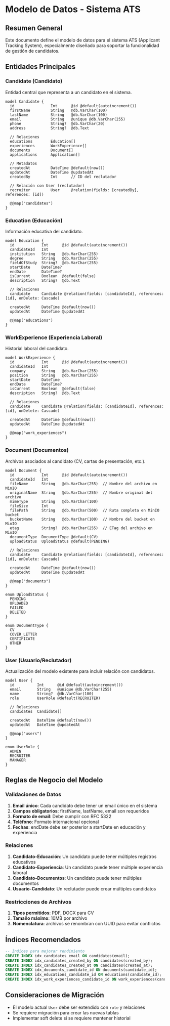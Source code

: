 # Modelo de Datos - Sistema ATS

## Resumen General
Este documento define el modelo de datos para el sistema ATS (Applicant Tracking System), especialmente diseñado para soportar la funcionalidad de gestión de candidatos.

## Entidades Principales

### Candidate (Candidato)
Entidad central que representa a un candidato en el sistema.

```prisma
model Candidate {
  id                Int      @id @default(autoincrement())
  firstName         String   @db.VarChar(100)
  lastName          String   @db.VarChar(100)
  email             String   @unique @db.VarChar(255)
  phone             String?  @db.VarChar(20)
  address           String?  @db.Text
  
  // Relaciones
  educations        Education[]
  experiences       WorkExperience[]
  documents         Document[]
  applications      Application[]
  
  // Metadatos
  createdAt         DateTime @default(now())
  updatedAt         DateTime @updatedAt
  createdBy         Int      // ID del reclutador
  
  // Relación con User (reclutador)
  recruiter         User     @relation(fields: [createdBy], references: [id])
  
  @@map("candidates")
}
```

### Education (Educación)
Información educativa del candidato.

```prisma
model Education {
  id            Int      @id @default(autoincrement())
  candidateId   Int
  institution   String   @db.VarChar(255)
  degree        String   @db.VarChar(255)
  fieldOfStudy  String?  @db.VarChar(255)
  startDate     DateTime?
  endDate       DateTime?
  isCurrent     Boolean  @default(false)
  description   String?  @db.Text
  
  // Relaciones
  candidate     Candidate @relation(fields: [candidateId], references: [id], onDelete: Cascade)
  
  createdAt     DateTime @default(now())
  updatedAt     DateTime @updatedAt
  
  @@map("educations")
}
```

### WorkExperience (Experiencia Laboral)
Historial laboral del candidato.

```prisma
model WorkExperience {
  id            Int      @id @default(autoincrement())
  candidateId   Int
  company       String   @db.VarChar(255)
  position      String   @db.VarChar(255)
  startDate     DateTime
  endDate       DateTime?
  isCurrent     Boolean  @default(false)
  description   String?  @db.Text
  
  // Relaciones
  candidate     Candidate @relation(fields: [candidateId], references: [id], onDelete: Cascade)
  
  createdAt     DateTime @default(now())
  updatedAt     DateTime @updatedAt
  
  @@map("work_experiences")
}
```

### Document (Documentos)
Archivos asociados al candidato (CV, cartas de presentación, etc.).

```prisma
model Document {
  id            Int      @id @default(autoincrement())
  candidateId   Int
  fileName      String   @db.VarChar(255)  // Nombre del archivo en MinIO
  originalName  String   @db.VarChar(255)  // Nombre original del archivo
  mimeType      String   @db.VarChar(100)
  fileSize      Int
  filePath      String   @db.VarChar(500)  // Ruta completa en MinIO bucket
  bucketName    String   @db.VarChar(100)  // Nombre del bucket en MinIO
  etag          String?  @db.VarChar(255)  // ETag del archivo en MinIO
  documentType  DocumentType @default(CV)
  uploadStatus  UploadStatus @default(PENDING)
  
  // Relaciones
  candidate     Candidate @relation(fields: [candidateId], references: [id], onDelete: Cascade)
  
  createdAt     DateTime @default(now())
  updatedAt     DateTime @updatedAt
  
  @@map("documents")
}

enum UploadStatus {
  PENDING
  UPLOADED
  FAILED
  DELETED
}

enum DocumentType {
  CV
  COVER_LETTER
  CERTIFICATE
  OTHER
}
```

### User (Usuario/Reclutador)
Actualización del modelo existente para incluir relación con candidatos.

```prisma
model User {
  id          Int      @id @default(autoincrement())
  email       String   @unique @db.VarChar(255)
  name        String?  @db.VarChar(100)
  role        UserRole @default(RECRUITER)
  
  // Relaciones
  candidates  Candidate[]
  
  createdAt   DateTime @default(now())
  updatedAt   DateTime @updatedAt
  
  @@map("users")
}

enum UserRole {
  ADMIN
  RECRUITER
  MANAGER
}
```

## Reglas de Negocio del Modelo

### Validaciones de Datos
1. **Email único**: Cada candidato debe tener un email único en el sistema
2. **Campos obligatorios**: firstName, lastName, email son requeridos
3. **Formato de email**: Debe cumplir con RFC 5322
4. **Teléfono**: Formato internacional opcional
5. **Fechas**: endDate debe ser posterior a startDate en educación y experiencia

### Relaciones
1. **Candidato-Educación**: Un candidato puede tener múltiples registros educativos
2. **Candidato-Experiencia**: Un candidato puede tener múltiple experiencia laboral
3. **Candidato-Documentos**: Un candidato puede tener múltiples documentos
4. **Usuario-Candidato**: Un reclutador puede crear múltiples candidatos

### Restricciones de Archivos
1. **Tipos permitidos**: PDF, DOCX para CV
2. **Tamaño máximo**: 10MB por archivo
3. **Nomenclatura**: archivos se renombran con UUID para evitar conflictos

## Índices Recomendados

```sql
-- Índices para mejorar rendimiento
CREATE INDEX idx_candidates_email ON candidates(email);
CREATE INDEX idx_candidates_created_by ON candidates(created_by);
CREATE INDEX idx_candidates_created_at ON candidates(created_at);
CREATE INDEX idx_documents_candidate_id ON documents(candidate_id);
CREATE INDEX idx_educations_candidate_id ON educations(candidate_id);
CREATE INDEX idx_work_experiences_candidate_id ON work_experiences(candidate_id);
```

## Consideraciones de Migración
- El modelo actual `User` debe ser extendido con `role` y relaciones
- Se requiere migración para crear las nuevas tablas
- Implementar soft delete si se requiere mantener historial 